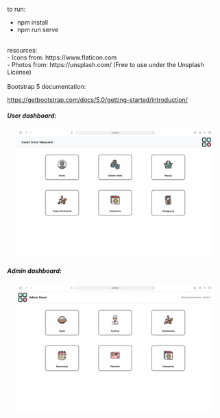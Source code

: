 to run: <br>
- npm install
- npm run serve
<br>
resources: <br>
- Icons from: https://www.flaticon.com <br>
- Photos from: https://unsplash.com/ (Free to use under the Unsplash License)
<br><br>
Bootstrap 5 documentation: <br>

https://getbootstrap.com/docs/5.0/getting-started/introduction/
<h5>User dashboard:</h5>
<p align="center">
<img width="460" height="300" src="images/user_dashboard.png">
</p>
<h5>Admin dashboard:</h5>
<p align="center">
<img width="460" height="300" src="images/admin_dashboard.png">
</p>
